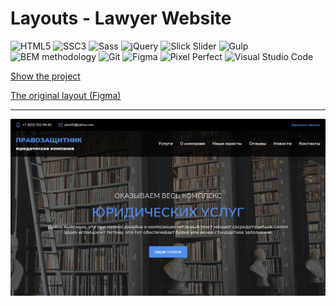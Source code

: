 # Layouts - Lawyer Website

<p>
<img alt="HTML5" src="https://img.shields.io/badge/-HTML5-E34F26?style=flat-square&logo=HTML5&logoColor=white">
<img alt="SSC3" src="https://img.shields.io/badge/-SSC3-1572B6?style=flat-square&logo=css3&logoColor=white">
<img alt="Sass" src="https://img.shields.io/badge/-Sass-CC6699?style=flat-square&logo=sass&logoColor=white">
<img alt="jQuery" src="https://img.shields.io/badge/-jQuery-0769AD?style=flat-square&logo=jquery&logoColor=white">
<img alt="Slick Slider" src="https://img.shields.io/badge/-Slick Slider-3498db?style=flat-square&logo=dask&logoColor=white">
<img alt="Gulp" src="https://img.shields.io/badge/-Gulp-CF4647?style=flat-square&logo=gulp&logoColor=white">
<img alt="BEM methodology" src="https://img.shields.io/badge/-BEM methodology-17a1e6?style=flat-square&logo=bem&logoColor=white">
<img alt="Git" src="https://img.shields.io/badge/-Git-F05032?style=flat-square&logo=git&logoColor=white">
<img alt="Figma" src="https://img.shields.io/badge/-Figma-F24E1E?style=flat-square&logo=figma&logoColor=white">
<img alt="Pixel Perfect" src="https://img.shields.io/badge/-Pixel Perfect-E4405F?style=flat-square&logo=dask&logoColor=white">
<img alt="Visual Studio Code" src="https://img.shields.io/badge/-VS Code-007ACC?style=flat-square&logo=visualstudiocode&logoColor=white">
</p>

[Show the project](https://tim2015web.github.io/Layouts_lawyer_website/)

[The original layout (Figma)](https://www.figma.com/file/eTEMtLsjPBGYZwP5fpLnkq/lawyer_website?type=design&node-id=1-2&mode=design&t=2PHPwYDynRS0fAvi-0/)

---

<img src="screenshot.jpg" title="Screenshot" alt="HTML"/>
